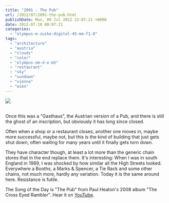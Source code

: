 ```yaml
---
title: "2091 - The Pub"
url: /2012/07/2091-the-pub.html
publishDate: Mon, 09 Jul 2012 22:07:21 +0000
date: 2012-07-10 00:07:21
categories: 
  - "olympus-m-zuiko-digital-45-mm-f1-8"
tags: 
  - "architecture"
  - "austria"
  - "clouds"
  - "color"
  - "olympus-om-d-e-m5"
  - "restaurant"
  - "sky"
  - "sundown"
  - "vienna"
  - "wien"
---
```

<div class="container">
<div class="center"><a target="_blank" href="https://d25zfm9zpd7gm5.cloudfront.net/1200x1200/2012/20120709_182923_lr.jpg"><img src="https://d25zfm9zpd7gm5.cloudfront.net/0600x0600/2012/20120709_182923_lr.jpg" /></a></div>
</div>
<br />

Once this was a "Gasthaus", the Austrian version of a Pub, and there is still the ghost of an inscription, but obviously it has long since closed.

<a target="_blank" href="https://d25zfm9zpd7gm5.cloudfront.net/1200x1200/2012/20120709_205107_lr.jpg"><img style="margin: 0pt 0px 0pt 10px; float: right;" src="https://d25zfm9zpd7gm5.cloudfront.net/0150x0150/2012/20120709_205107_lr.jpg" alt="" border="0" /></a> Often when a shop or a restaurant closes, another one moves in, maybe more successful, maybe not, but this is the kind of building that just gets shut down, often waiting for many years until it finally gets torn down.

 They have character though, at least a lot more than the generic chain stores that in the end replace them. It's interesting: When I was in south England in 1989, I was shocked by how similar all the High Streets looked. Everywhere a Booths, a Marks & Spencer, a Tie Rack and some other chains, not much more, hardly any variation. Today it is the same around here. Resistance is futile.

The Song of the Day is "The Pub" from Paul Heaton's 2008 album "The Cross Eyed Rambler". Hear it on <a href="http://www.youtube.com/watch?v=2duPNMMilKQ" target="_blank">YouTube</a>.

